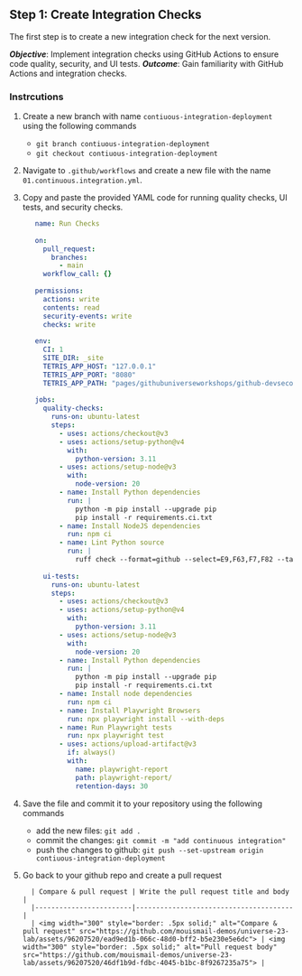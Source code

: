 ## Step 1: Create Integration Checks

The first step is to create a new integration check for the next version. 

_**Objective**_: Implement integration checks using GitHub Actions to ensure code quality, security, and UI tests.
_**Outcome**_: Gain familiarity with GitHub Actions and integration checks.

### Instrcutions

1. Create a new branch with name `contiuous-integration-deployment` using the following commands
    - `git branch contiuous-integration-deployment`
    - `git checkout contiuous-integration-deployment`
2. Navigate to `.github/workflows` and create a new file with the name `01.continuous.integration.yml`.
3. Copy and paste the provided YAML code for running quality checks, UI tests, and security checks.
   ```yaml
      name: Run Checks
      
      on:
        pull_request:
          branches:
            - main
        workflow_call: {}
      
      permissions:
        actions: write
        contents: read
        security-events: write
        checks: write
      
      env:
        CI: 1
        SITE_DIR: _site
        TETRIS_APP_HOST: "127.0.0.1"
        TETRIS_APP_PORT: "8080"
        TETRIS_APP_PATH: "pages/githubuniverseworkshops/github-devsecops-fundamentals"
      
      jobs:
        quality-checks:
          runs-on: ubuntu-latest
          steps:
            - uses: actions/checkout@v3
            - uses: actions/setup-python@v4
              with:
                python-version: 3.11
            - uses: actions/setup-node@v3
              with:
                node-version: 20
            - name: Install Python dependencies
              run: |
                python -m pip install --upgrade pip
                pip install -r requirements.ci.txt
            - name: Install NodeJS dependencies
              run: npm ci
            - name: Lint Python source
              run: |
                ruff check --format=github --select=E9,F63,F7,F82 --target-version=py311 .
      
        ui-tests:
          runs-on: ubuntu-latest
          steps:
            - uses: actions/checkout@v3
            - uses: actions/setup-python@v4
              with:
                python-version: 3.11
            - uses: actions/setup-node@v3
              with:
                node-version: 20
            - name: Install Python dependencies
              run: |
                python -m pip install --upgrade pip
                pip install -r requirements.ci.txt
            - name: Install node dependencies
              run: npm ci
            - name: Install Playwright Browsers
              run: npx playwright install --with-deps
            - name: Run Playwright tests
              run: npx playwright test
            - uses: actions/upload-artifact@v3
              if: always()
              with:
                name: playwright-report
                path: playwright-report/
                retention-days: 30
      ```
4. Save the file and commit it to your repository using the following commands
    - add the new files: `git add .`
    - commit the changes: `git commit -m "add continuous integration"`
    - push the changes to github: `git push --set-upstream origin contiuous-integration-deployment`
5. Go back to your github repo and create a pull request
   
         | Compare & pull request | Write the pull request title and body |
         |------------------------|---------------------------------------|
         | <img width="300" style="border: .5px solid;" alt="Compare & pull request" src="https://github.com/mouismail-demos/universe-23-lab/assets/96207520/ead9ed1b-066c-48d0-bff2-b5e230e5e6dc"> | <img width="300" style="border: .5px solid;" alt="Pull request body" src="https://github.com/mouismail-demos/universe-23-lab/assets/96207520/46df1b9d-fdbc-4045-b1bc-8f9267235a75"> |
